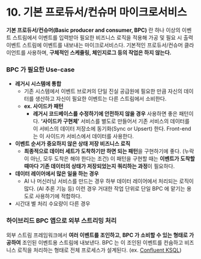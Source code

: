 # 10. 기본 프로듀서/컨슈머 마이크로서비스

**기본 프로듀서/컨슈머(Basic producer and consumer, BPC)** 란 하나 이상의 이벤트 스트림에서 이벤트를  입력받아 필요한 비즈니스 로직을 적용해 가공 및 필요 시 출력 이벤트 스트림에 이벤트를 내보내는 마이크로서비스다. 기본적인 프로듀서/컨슈머 클라이언트를 사용하며, **구체적인 스케줄링, 체인지로그 등의 작업은 하지 않는다.**

### BPC 가 필요한 Use-case

- **레거시 시스템에 통합**
    - 기존 시스템에서 이벤트 브로커의 단일 진실 공급원에 필요한 만큼 자신의 데이터를 생산하고 자신이 필요한 이벤트는 다른 스트림에서 소비한다.
    - **ex. 사이드카 패턴**
        - **레거시 코드베이스를 수정하기에 안전하지 않을 경우** 사용하면 좋은 패턴이다. **‘사이드카 구현체’** 서비스를 별도로 만들어서 기존 서비스의 데이터를 이 서비스의 데이터 저장소에 동기화(Sync or Upsert) 한다. Front-end 는 이 사이드카 서비스에서 데이터를 사용한다.
- **이벤트 순서가 중요하지 않은 상태 저장 비즈니스 로직**
    - **최종적으로 데이터 세트가 도착하기만 하면 되는 패턴**을 구현하기에 좋다. (누락이 아닌, 모두 도착은 해야 한다는 조건) 이 패턴을 구현할 때는 **이벤트가 도착할 때마다 기존 데이터의 상태가 저장되었는지 쿼리하는 과정**이 필요하다.
- **데이터 레이어에서 많은 일을 하는 경우**
    - AI 나 머신러닝 서비스를 만드는 경우 하부 데이터 레이어에서 처리되는 로직이 많다. (AI 추론 기능 등) 이런 경우 거대한 작업 단위로 단일 BPC 에 맡기는 용도로 사용하기에 적합하다.
- 시간대 별 처리 수요량이 다른 경우

### 하이브리드 BPC 앱으로 외부 스트리밍 처리

외부 스트림 프레임워크에서 **여러 이벤트를 조인하고**, **BPC 가 소비할 수 있는 형태로 가공하여** 조인된 이벤트용 스트림에 내보낸다. BPC 는 이 조인된 이벤트를 컨슘하고 비즈니스 로직을 처리하는 형태로 전체 프로세스가 설계된다. (ex. [Confluent KSQL](https://docs.confluent.io/platform/current/ksqldb/overview.html))
